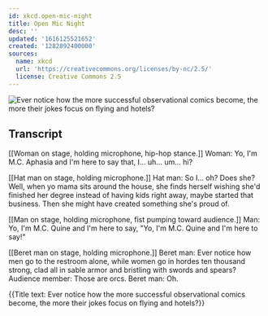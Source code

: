 ```yaml
---
id: xkcd.open-mic-night
title: Open Mic Night
desc: ''
updated: '1616125521652'
created: '1282892400000'
sources:
  name: xkcd
  url: 'https://creativecommons.org/licenses/by-nc/2.5/'
  license: Creative Commons 2.5
---
```

![Ever notice how the more successful observational comics become, the more their jokes focus on flying and hotels?](https://imgs.xkcd.com/comics/open_mic_night.png)

## Transcript
[[Woman on stage, holding microphone, hip-hop stance.]]
Woman: Yo, I'm M.C. Aphasia and I'm here to say that, I... uh... um... hi?

[[Hat man on stage, holding microphone.]]
Hat man: So I... oh? Does she? Well, when 
yo
 mama sits around the house, she finds herself wishing she'd finished her degree instead of having kids right away, maybe started that business. Then she might have created something she's 
proud
 of.

[[Man on stage, holding microphone, fist pumping toward audience.]]
Man: Yo, I'm M.C. Quine and I'm here to say, "Yo, I'm M.C. Quine and I'm here to say!"

[[Beret man on stage, holding microphone.]]
Beret man: Ever notice how men go to the restroom alone, while women go in hordes ten thousand strong, clad all in sable armor and bristling with swords and spears?
Audience member: Those are orcs.
Beret man: Oh.


{{Title text: Ever notice how the more successful observational comics become, the more their jokes focus on flying and hotels?}}
